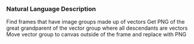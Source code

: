 ### Natural Language Description

Find frames that have image groups made up of vectors
Get PNG of the great grandparent of the vector group where all descendants are vectors
Move vector group to canvas outside of the frame and replace with PNG
